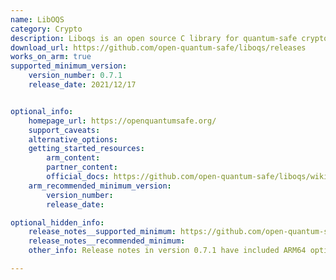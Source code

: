 ```yaml
---
name: LibOQS
category: Crypto
description: Liboqs is an open source C library for quantum-safe cryptographic algorithms.
download_url: https://github.com/open-quantum-safe/liboqs/releases
works_on_arm: true
supported_minimum_version:
    version_number: 0.7.1
    release_date: 2021/12/17


optional_info:
    homepage_url: https://openquantumsafe.org/
    support_caveats:
    alternative_options:
    getting_started_resources:
        arm_content:
        partner_content:
        official_docs: https://github.com/open-quantum-safe/liboqs/wiki/Platform-specific-notes-for-building-liboqs#benchmarking-on-armv8
    arm_recommended_minimum_version:
        version_number:
        release_date:

optional_hidden_info:
    release_notes__supported_minimum: https://github.com/open-quantum-safe/liboqs/releases/tag/0.7.1
    release_notes__recommended_minimum:
    other_info: Release notes in version 0.7.1 have included ARM64 optimizations. This version gets built successfully on the Neoverse N1. Before v0.7.1, build failed on both AMD64 and ARM64 platforms.

---
```

